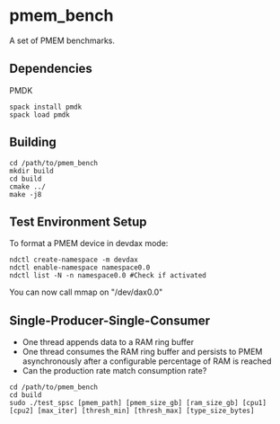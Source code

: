 # pmem_bench

A set of PMEM benchmarks.

## Dependencies

PMDK
```
spack install pmdk
spack load pmdk
```

## Building

```
cd /path/to/pmem_bench
mkdir build
cd build
cmake ../
make -j8
```

## Test Environment Setup

To format a PMEM device in devdax mode:
```
ndctl create-namespace -m devdax
ndctl enable-namespace namespace0.0
ndctl list -N -n namespace0.0 #Check if activated
```
You can now call mmap on "/dev/dax0.0"

## Single-Producer-Single-Consumer

* One thread appends data to a RAM ring buffer
* One thread consumes the RAM ring buffer and persists to PMEM asynchronously after a configurable
  percentage of RAM is reached
* Can the production rate match consumption rate?

```
cd /path/to/pmem_bench
cd build
sudo ./test_spsc [pmem_path] [pmem_size_gb] [ram_size_gb] [cpu1] [cpu2] [max_iter] [thresh_min] [thresh_max] [type_size_bytes]
```